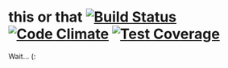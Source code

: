 # this or that  [![Build Status](https://travis-ci.org/railsrumble/r15-team-91.svg?branch=master)](https://travis-ci.org/railsrumble/r15-team-91) [![Code Climate](https://codeclimate.com/github/railsrumble/r15-team-91/badges/gpa.svg)](https://codeclimate.com/github/railsrumble/r15-team-91) [![Test Coverage](https://codeclimate.com/github/railsrumble/r15-team-91/badges/coverage.svg)](https://codeclimate.com/github/railsrumble/r15-team-91/coverage)

Wait... (:
